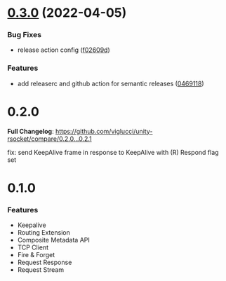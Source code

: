 
# [0.3.0](https://github.com/viglucci/unity-rsocket/compare/v0.2.1...v0.3.0) (2022-04-05)


### Bug Fixes

* release action config ([f02609d](https://github.com/viglucci/unity-rsocket/commit/f02609d52055bc30f1b0385adab67100023011e5))


### Features

* add releaserc and github action for semantic releases ([0469118](https://github.com/viglucci/unity-rsocket/commit/04691181d0c3a3e133d6f8d244a2fb2b44cda439))

# 0.2.0

**Full Changelog**: https://github.com/viglucci/unity-rsocket/compare/0.2.0...0.2.1

fix: send KeepAlive frame in response to KeepAlive with (R) Respond flag set

# 0.1.0

### Features

- Keepalive
- Routing Extension
- Composite Metadata API
- TCP Client
- Fire & Forget
- Request Response
- Request Stream